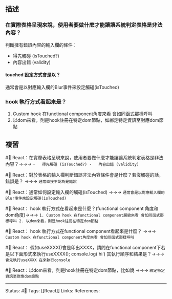 ## 描述

### 在實際表格呈現來說，使用者要做什麼才能讓讓系統判定表格是非法內容？

判斷擁有錯誤內容的輸入欄的條件：
-   得先觸碰 (isTouched?)
-   內容出錯 (validity)

#### touched 設定方式會是以？
通常會是以對應輸入欄的Blur事件來設定觸碰(isTouched)

### hook 執行方式看起來是？
1. Custom hook 在functional component角度來看 會如同函式那樣呼叫
2. 以dom來看，則是hook註冊在特定dom節點，如綁定特定資訊至對應dom節點




## 複習

#🧠 React：在實際表格呈現來說，使用者要做什麼才能讓讓系統判定表格是非法內容？->->-> `-   得先觸碰 (isTouched?) -   內容出錯 (validity)`
<!--SR:!2023-02-05,67,250-->



#🧠 React：對於表格的輸入欄判斷錯誤非法內容條件會是什麼？若沒觸碰的話，錯誤是？ ->->-> `通常直接不認為是錯誤`
<!--SR:!2023-02-03,55,250-->


#🧠 React：通常如何設定輸入欄的觸碰(isTouched) ->->-> `通常會是以對應輸入欄的Blur事件來設定觸碰(isTouched)`
<!--SR:!2023-02-18,75,250-->

#🧠 React： hook 執行方式在看起來是什麼？(functional component 角度和dom角度)->->-> `1. Custom hook 在functional component層級來看 會如同函式那樣呼叫 2. 以dom來看，則是hook註冊在特定dom節點`
<!--SR:!2023-02-18,75,250-->

#🧠 React： hook 執行方式在functional component看起來是什麼？ ->->-> ` Custom hook 在functional component角度來看 會如同函式那樣呼叫`
<!--SR:!2023-02-16,73,250-->


#🧠 React： 假如useXXXX()會是印出XXXX，請問在functional component下若是以下面形式來執行useXXXX(); console.log('hi')  其執行順序和結果是？->->-> `會先執行useXXXX 在來執行console`
<!--SR:!2023-02-16,73,250-->

#🧠 React：以dom來看，則是hook註冊在特定dom節點，比如說 ->->-> `綁定特定資訊至對應dom節點`
<!--SR:!2023-01-28,60,250-->

---
Status: #🌱 
Tags:
[[React]]
Links:
References: